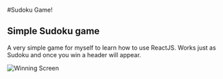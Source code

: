 #Sudoku Game!

## Simple Sudoku game

A very simple game for myself to learn how to use ReactJS. Works just as Sudoku and once you win a header will appear.

![Winning Screen]('https://github.com/StevenBucher98/sudoku-app/blob/master/public/wonScreenshot.png')
